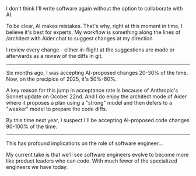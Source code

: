 I don't think I'll write software again without the option to collaborate with AI.

To be clear, AI makes mistakes. That's why, right at this moment in time, I believe it's best for experts.
My workflow is something along the lines of /architect with Aider.chat to suggest changes at my direction.

I review every change - either in-flight at the suggestions are made or afterwards as a review of the diffs in git.

---

Six months ago, I was accepting AI-proposed changes 20-30% of the time. Now, on the precipice of 2025, it's 50%-80%.

A key reason for this jump in acceptance rate is because of Anthropic's Sonnet update on Ocober 22nd.
And I do enjoy the architect mode of Aider where it proposes a plan using a "strong" model and then defers
to a "weaker" model to prepare the code diffs.

By this time next year, I suspect I'll be accepting AI-proposed code changes 90-100% of the time.

---

This has profound implications on the role of software engineer...

My current take is that we'll see software engineers evolve to become more like product leaders who can code.
With much fewer of the specialized engineers we have today.